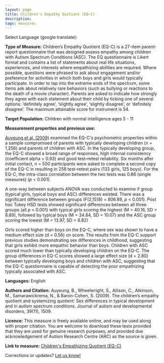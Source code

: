 ```yaml
---
layout: page
title: Children's Empathy Quotient (EQ-C)
description:
tags: measures
---
```


Select Language (google translate):  

<div id="google_translate_element"></div><script type="text/javascript">
function googleTranslateElementInit() {
  new google.translate.TranslateElement({pageLanguage: 'en', layout: google.translate.TranslateElement.InlineLayout.SIMPLE, gaTrack: true, gaId: 'UA-64320648-1'}, 'google_translate_element');
}
</script><script type="text/javascript" src="//translate.google.com/translate_a/element.js?cb=googleTranslateElementInit"></script>  

**Type of Measure:**  Children’s Empathy Quotient (EQ-C) is a 27-item parent-report questionnaire that was designed assess empathy among children with Autism Spectrum Conditions (ASC). The EQ questionnaire is Likert format and contains a list of statements about real life situations, experiences, and interests where empathizing abilities are required. Where possible, questions were phrased to ask about engagement and/or preference for activities in which both boys and girls would typically participate. In order to tap into the extreme ends of the spectrum, some items ask about relatively rare behaviors (such as bullying or reactions to the death of a movie character). Parents are asked to indicate how strongly they agree with each statement about their child by ticking one of several options: ‘definitely agree’, ‘slightly agree’, ‘slightly disagree’, or ‘definitely disagree’. The maximum attainable score for instrument is 54.  

**Target Population:** Children with normal intelligence ages 5 - 11

**Measurement properties and previous use:** 

[Auyeung et al. (2009)](http://docs.autismresearchcentre.com/papers/2009_Auyeung_etal_ChildEQSQ_JADD.pdf) examined the EQ-C's psychometric properties within a sample compromised of parents with typically developing children (n = 1,256) and parents of children with ASC.  In the typically developing group, the EQ-C showed a broad range of responses, high internal consistency (coefficient alpha = 0.93) and good test–retest reliability.  Six months after initial contact, n = 500 participants were asked to complete a second copy of the EQ-C in resulting in 258 test–retest pairs (133 girls, 125 boys). For the EQ-C, the intra-class correlation between the two tests was 0.86 (single measures) (*p* < 0.001). 

A one-way between subjects ANOVA was conducted to examine if group (typical girls, typical
boys and ASC) differences existed. There was a significant difference between groups (F(2,1518) = 806.89, *p* < 0.001). Post hoc Tukey HSD tests showed significant differences between all three groups (all *p* < 0.001) with typical girls scoring the highest (M = 40.16, SD = 8.89), followed by typical boys (M = 34.84, SD = 10.07) and the ASC group scoring the lowest (M = 13.97, SD = 6.82)

Girls scored higher than boys on the EQ-C, where sex was shown to have a medium effect size (d = 0.56) on score. The results from the EQ-C support previous studies demonstrating sex differences in childhood, suggesting that girls exhibit more empathic behavior than boys. Children with ASC scored much lower than typically developing children on the EQ-C. The group differences in EQ-C scores showed a large effect size (d = 2.80) between typically developing boys and children with ASC, suggesting that the EQ-C questionnaire is capable of detecting the poor empathizing typically associated with ASC.

**Languages:** English 

**Authors and Citation:** 
Auyeung, B., Wheelwright, S., Allison, C., Atkinson, M., Samarawickrema, N., & Baron-Cohen, S. (2009). The children’s empathy quotient and systemizing quotient: Sex differences in typical development and in autism spectrum conditions. Journal of autism and developmental disorders, 39(11), 1509.

**Licence:** This measure is freely available online, and may be used along with proper citiation. You are welcome to download these tests provided that they are used for genuine research purposes, and provided due acknowledgement of Autism Research Centre (ARC) as the source is given.

**Link to measure:** [Children's Empathizing Quotient (EQ-C)](https://www.autismresearchcentre.com/arc_tests/) 

Corrections or updates? [Let us know!](http://disabilitymeasures.org/contact) 
